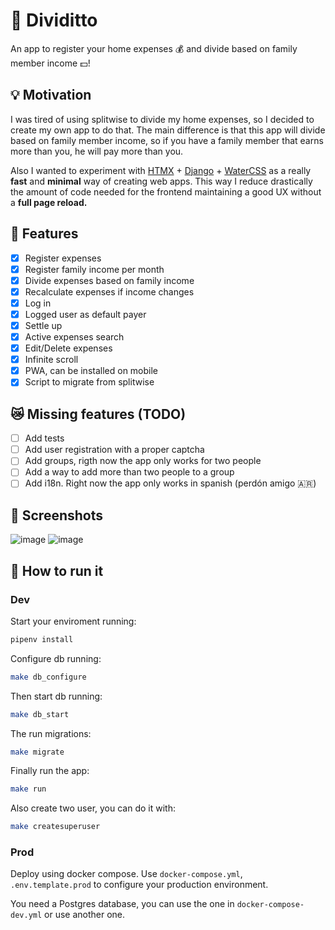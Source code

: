 # 💖 Dividitto

An app to register your home expenses 💰 and divide based on family member income 💵!

## 💡 Motivation

I was tired of using splitwise to divide my home expenses, so I decided to create my own app to do that. The main difference is that this app will divide based on family member income, so if you have a family member that earns more than you, he will pay more than you.

Also I wanted to experiment with [HTMX](htmx.org) + [Django](https://www.djangoproject.com) + [WaterCSS](https://watercss.kognise.dev) as a really **fast** and **minimal** way of creating web apps. This way I reduce drastically the amount of code needed for the frontend maintaining a good UX without a **full page reload.**

## 🦾 Features

- [x] Register expenses
- [x] Register family income per month
- [x] Divide expenses based on family income
- [x] Recalculate expenses if income changes
- [x] Log in
- [x] Logged user as default payer
- [x] Settle up
- [x] Active expenses search
- [x] Edit/Delete expenses
- [x] Infinite scroll
- [x] PWA, can be installed on mobile
- [x] Script to migrate from splitwise

## 😿 Missing features (TODO)
- [ ] Add tests
- [ ] Add user registration with a proper captcha
- [ ] Add groups, rigth now the app only works for two people
- [ ] Add a way to add more than two people to a group
- [ ] Add i18n. Right now the app only works in spanish (perdón amigo 🇦🇷)

## 📱 Screenshots
![image](https://github.com/moltedopablo/dividitto/assets/4377823/ca546685-b7aa-466c-b829-862643829e80)
![image](https://github.com/moltedopablo/dividitto/assets/4377823/a10e5c20-c089-43e0-add6-296dda061ad5)



## 🧰 How to run it

### Dev
Start your enviroment running:

```bash
pipenv install
```

Configure db running:

```bash
make db_configure
```

Then start db running:

```bash
make db_start
```

The run migrations:

```bash
make migrate
```

Finally run the app:

```bash
make run
```

Also create two user, you can do it with:
```bash
make createsuperuser
```

### Prod
Deploy using docker compose. Use `docker-compose.yml`, `.env.template.prod` to configure your production environment.

You need a Postgres database, you can use the one in `docker-compose-dev.yml` or use another one.
